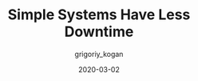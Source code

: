 ---
author: grigoriy_kogan
date: 2020-03-02
tags:
  - meta
target_url: https://www.gkogan.co/blog/simple-systems/
title: Simple Systems Have Less Downtime
---
